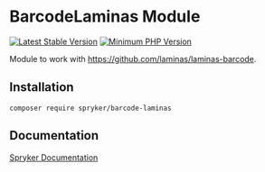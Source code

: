 # BarcodeLaminas Module
[![Latest Stable Version](https://poser.pugx.org/spryker/barcode-laminas/v/stable.svg)](https://packagist.org/packages/spryker/barcode-laminas)
[![Minimum PHP Version](https://img.shields.io/badge/php-%3E%3D%208.0-8892BF.svg)](https://php.net/)

Module to work with https://github.com/laminas/laminas-barcode.

## Installation

```
composer require spryker/barcode-laminas
```

## Documentation

[Spryker Documentation](https://docs.spryker.com)
